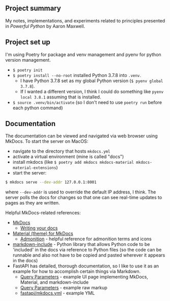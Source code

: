 ## Project summary
My notes, implementations, and experiments related to principles presented in *Powerful Python* by Aaron Maxwell.

## Project set up
I'm using Poetry for package and venv management and pyenv for python version management.  
* `$ poetry init`
* `$ poetry install --no-root` installed Python 3.7.8 into `.venv`.
   * I have Python 3.7.8 set as my global Python version (`$ pyenv global 3.7.8`).
   * If I wanted a different version, I think I could do something like `pyenv local 3.8.1` assuming that is installed.
* `$ source .venv/bin/activate` (so I don't need to use `poetry run` before each python command)

## Documentation
The documentation can be viewed and navigated via web browser using MkDocs.  To start the server on MacOS:
* navigate to the directory that hosts `mkdocs.yml`
* activate a virtual environment (mine is called "docs")
* install mkdocs (like `$ poetry add mkdocs mkdocs-material mkdocs-material-extensions`)
* start the server:
```bash
$ mkdocs serve --dev-addr 127.0.0.1:8001
```
where `--dev-addr` is used to override the default IP address, I think.  The server polls the docs for changes so that 
one can see real-time updates to pages as they are written.

Helpful MkDocs-related references:

* [MkDocs](https://www.mkdocs.org/)
    * [Writing your docs](https://www.mkdocs.org/user-guide/writing-your-docs/)
* [Material (theme) for MkDocs](https://squidfunk.github.io/mkdocs-material/getting-started/)
    * [Admonition](https://squidfunk.github.io/mkdocs-material/extensions/admonition/) - helpful
   reference for admonition terms and icons
* [markdown-include](https://pypi.org/project/markdown-include/) - Python library that allows 
Python code to be 'included' in the docs via reference to Python files (so the code can be 
runnable and also not have to be copied and pasted wherever it appears in the docs)
* FastAPI has detailed, thorough documentation, so I like to use it as an example for how to 
accomplish certain things via Markdown.
    * [Query Parameters](https://fastapi.tiangolo.com/tutorial/query-params/) - example UI page 
    implementing MkDocs, Material, and markdown-include
    * [Query Parameters](https://raw.githubusercontent.com/tiangolo/fastapi/22982287ff5e8434fdaffcf118d56eb084f2490c/docs/tutorial/query-params.md) - example raw markup
    * [fastapi/mkdocs.yml](https://github.com/tiangolo/fastapi/blob/master/mkdocs.yml) - example YML
